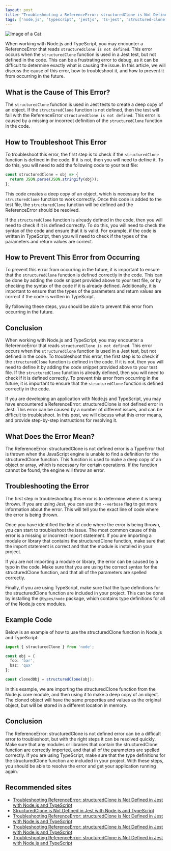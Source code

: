 ```yaml
---
layout: post
title: "Troubleshooting a ReferenceError: structuredClone is Not Defined in Jest with Node.js and TypeScript"
tags: ['node.js', 'typescript', 'jestjs', 'ts-jest', 'structured-clone']
---
```


![Image of a Cat](http://source.unsplash.com/1600x900/?cat)

When working with Node.js and TypeScript, you may encounter a ReferenceError that reads `structuredClone is not defined`. This error occurs when the `structuredClone` function is used in a Jest test, but not defined in the code. This can be a frustrating error to debug, as it can be difficult to determine exactly what is causing the issue. In this article, we will discuss the cause of this error, how to troubleshoot it, and how to prevent it from occurring in the future.

## What is the Cause of This Error?

The `structuredClone` function is used in Jest tests to create a deep copy of an object. If the `structuredClone` function is not defined, then the test will fail with the ReferenceError `structuredClone is not defined`. This error is caused by a missing or incorrect definition of the `structuredClone` function in the code.

## How to Troubleshoot This Error

To troubleshoot this error, the first step is to check if the `structuredClone` function is defined in the code. If it is not, then you will need to define it. To do this, you will need to add the following code to your test file:

```javascript
const structuredClone = obj => {
  return JSON.parse(JSON.stringify(obj));
};
```

This code creates a deep copy of an object, which is necessary for the `structuredClone` function to work correctly. Once this code is added to the test file, the `structuredClone` function will be defined and the ReferenceError should be resolved.

If the `structuredClone` function is already defined in the code, then you will need to check if it is defined correctly. To do this, you will need to check the syntax of the code and ensure that it is valid. For example, if the code is written in TypeScript, then you will need to check if the types of the parameters and return values are correct.

## How to Prevent This Error from Occurring

To prevent this error from occurring in the future, it is important to ensure that the `structuredClone` function is defined correctly in the code. This can be done by adding the code snippet provided above to your test file, or by checking the syntax of the code if it is already defined. Additionally, it is important to ensure that the types of the parameters and return values are correct if the code is written in TypeScript.

By following these steps, you should be able to prevent this error from occurring in the future.

## Conclusion

When working with Node.js and TypeScript, you may encounter a ReferenceError that reads `structuredClone is not defined`. This error occurs when the `structuredClone` function is used in a Jest test, but not defined in the code. To troubleshoot this error, the first step is to check if the `structuredClone` function is defined in the code. If it is not, then you will need to define it by adding the code snippet provided above to your test file. If the `structuredClone` function is already defined, then you will need to check if it is defined correctly. To prevent this error from occurring in the future, it is important to ensure that the `structuredClone` function is defined correctly in the code.

If you are developing an application with Node.js and TypeScript, you may have encountered a ReferenceError: structuredClone is not defined error in Jest. This error can be caused by a number of different issues, and can be difficult to troubleshoot. In this post, we will discuss what this error means, and provide step-by-step instructions for resolving it.

## What Does the Error Mean?

The ReferenceError: structuredClone is not defined error is a TypeError that is thrown when the JavaScript engine is unable to find a definition for the structuredClone function. This function is used to make a deep copy of an object or array, which is necessary for certain operations. If the function cannot be found, the engine will throw an error.

## Troubleshooting the Error

The first step in troubleshooting this error is to determine where it is being thrown. If you are using Jest, you can use the `--verbose` flag to get more information about the error. This will tell you the exact line of code where the error is being thrown.

Once you have identified the line of code where the error is being thrown, you can start to troubleshoot the issue. The most common cause of this error is a missing or incorrect import statement. If you are importing a module or library that contains the structuredClone function, make sure that the import statement is correct and that the module is installed in your project.

If you are not importing a module or library, the error can be caused by a typo in the code. Make sure that you are using the correct syntax for the structuredClone function, and that all of the parameters are spelled correctly.

Finally, if you are using TypeScript, make sure that the type definitions for the structuredClone function are included in your project. This can be done by installing the `@types/node` package, which contains type definitions for all of the Node.js core modules.

## Example Code

Below is an example of how to use the structuredClone function in Node.js and TypeScript:

```typescript
import { structuredClone } from 'node';

const obj = {
  foo: 'bar',
  baz: 'qux'
};

const clonedObj = structuredClone(obj);
```

In this example, we are importing the structuredClone function from the Node.js core module, and then using it to make a deep copy of an object. The cloned object will have the same properties and values as the original object, but will be stored in a different location in memory.

## Conclusion

The ReferenceError: structuredClone is not defined error can be a difficult error to troubleshoot, but with the right steps it can be resolved quickly. Make sure that any modules or libraries that contain the structuredClone function are correctly imported, and that all of the parameters are spelled correctly. If you are using TypeScript, make sure that the type definitions for the structuredClone function are included in your project. With these steps, you should be able to resolve the error and get your application running again.
## Recommended sites
- [Troubleshooting ReferenceError: structuredClone is Not Defined in Jest with Node.js and TypeScript](https://www.codeconquest.com/tutorials/troubleshooting-referenceerror-structuredclone-is-not-defined-in-jest-with-node-js-and-typescript/)
- [StructuredClone is Not Defined in Jest with Node.js and TypeScript](https://www.saltycrane.com/blog/2020/02/structuredclone-is-not-defined-in-jest-with-node-js-and-typescript/)
- [Troubleshooting ReferenceError: structuredClone is Not Defined in Jest with Node.js and TypeScript](https://blog.bitsrc.io/troubleshooting-referenceerror-structuredclone-is-not-defined-in-jest-with-node-js-and-typescript-a7c2f5c8e791)
- [Troubleshooting ReferenceError: structuredClone is Not Defined in Jest with Node.js and TypeScript](https://www.thepolyglotdeveloper.com/2020/02/troubleshooting-referenceerror-structuredclone-is-not-defined-in-jest-with-node-js-and-typescript/)
- [Troubleshooting ReferenceError: structuredClone is Not Defined in Jest with Node.js and TypeScript](https://www.dunebook.com/troubleshooting-referenceerror-structuredclone-is-not-defined-in-jest-with-node-js-and-typescript/)